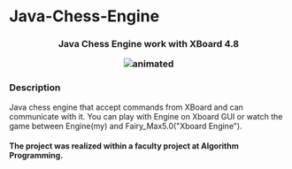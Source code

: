 # Java-Chess-Engine
<h3 align="center">Java Chess Engine work with XBoard 4.8

<p align="center">
  <img src="https://github.com/SergiuBabin/Java-Chess-Engine/blob/main/SS_Parties_Fairy_Max5.0/chess.gif" alt="animated" />
</p>

### Description

Java chess engine that accept commands from XBoard and can communicate with it. You can play with Engine on Xboard GUI or watch the game between Engine(my) and Fairy_Max5.0("Xboard Engine").
<h4>The project was realized within a faculty project at Algorithm Programming.

